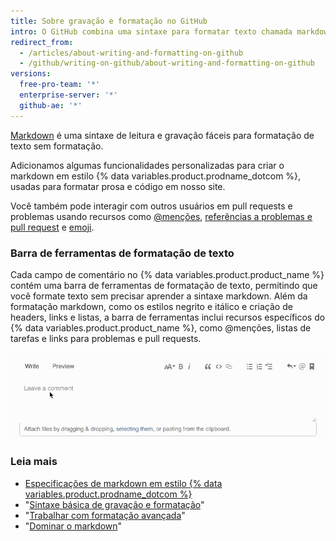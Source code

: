 ```yaml
---
title: Sobre gravação e formatação no GitHub
intro: O GitHub combina uma sintaxe para formatar texto chamada markdown em estilo GitHub com alguns recursos de escrita exclusivos.
redirect_from:
  - /articles/about-writing-and-formatting-on-github
  - /github/writing-on-github/about-writing-and-formatting-on-github
versions:
  free-pro-team: '*'
  enterprise-server: '*'
  github-ae: '*'
---
```


[Markdown](http://daringfireball.net/projects/markdown/) é uma sintaxe de leitura e gravação fáceis para formatação de texto sem formatação.

Adicionamos algumas funcionalidades personalizadas para criar o markdown em estilo {% data variables.product.prodname_dotcom %}, usadas para formatar prosa e código em nosso site.

Você também pode interagir com outros usuários em pull requests e problemas usando recursos como [@menções](/articles/basic-writing-and-formatting-syntax/#mentioning-people-and-teams), [referências a problemas e pull request](/articles/basic-writing-and-formatting-syntax/#referencing-issues-and-pull-requests) e [emoji](/articles/basic-writing-and-formatting-syntax/#using-emoji).

### Barra de ferramentas de formatação de texto

Cada campo de comentário no {% data variables.product.product_name %} contém uma barra de ferramentas de formatação de texto, permitindo que você formate texto sem precisar aprender a sintaxe markdown. Além da formatação markdown, como os estilos negrito e itálico e criação de headers, links e listas, a barra de ferramentas inclui recursos específicos do {% data variables.product.product_name %}, como @menções, listas de tarefas e links para problemas e pull requests.

![Barra de ferramentas de markdown](/assets/images/help/writing/markdown-toolbar.gif)

### Leia mais

- [Especificações de markdown em estilo {% data variables.product.prodname_dotcom %}](https://github.github.com/gfm/)
- "[Sintaxe básica de gravação e formatação](/articles/basic-writing-and-formatting-syntax)"
- "[Trabalhar com formatação avançada](/articles/working-with-advanced-formatting)"
- "[Dominar o markdown](https://guides.github.com/features/mastering-markdown/)"
